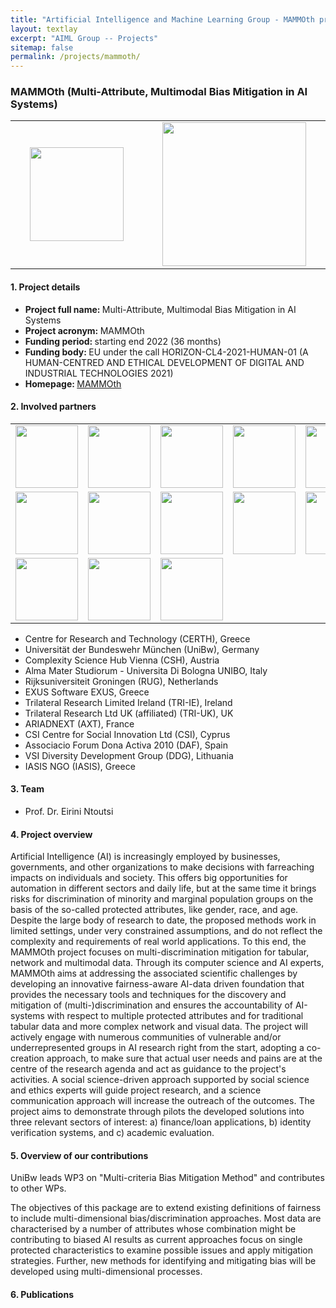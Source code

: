 ```yaml
---
title: "Artificial Intelligence and Machine Learning Group - MAMMOth project"
layout: textlay
excerpt: "AIML Group -- Projects"
sitemap: false
permalink: /projects/mammoth/
---
```


### MAMMOth (Multi-Attribute, Multimodal Bias Mitigation in AI Systems)

<table style="border-collapse: collapse; width: 100%;" border="0">
<tbody>
<tr>
<td style="width: 20%; text-align: center;"><img src="{{ site.url }}{{ site.baseurl }}/images/logopic/logo-mammoth.png" alt="" width="150" /></td>
<td style="width: 20%; text-align: center;"><img src="{{ site.url }}{{ site.baseurl }}/images/logopic/logo-euro-co.jpg" alt="" width = "230"/></td>
</tr>

</tbody>
</table>

#### 1. Project details
- <b>Project full name: </b> Multi-Attribute, Multimodal Bias Mitigation in AI Systems
- <b>Project acronym: </b>  MAMMOth
- <b>Funding period: </b> starting end 2022 (36 months)
- <b>Funding body: </b> EU under the call HORIZON-CL4-2021-HUMAN-01  (A HUMAN-CENTRED AND ETHICAL DEVELOPMENT OF DIGITAL AND INDUSTRIAL TECHNOLOGIES 2021)
- <b>Homepage: </b> [MAMMOth](https://mammoth-ai.eu/)

#### 2. Involved partners

<table style="border-collapse: collapse; width: 100%;" border="0">
<tbody>
 
<tr>
<td style="width: 20%; text-align: center;"><img src="{{ site.url }}{{ site.baseurl }}/images/logopic/logo-certh.png" alt="" width="100" /></td>
<td style="width: 20%; text-align: center;"><img src="{{ site.url }}{{ site.baseurl }}/images/logopic/logo-UoA.jpg" alt="" width = "100"/></td>
<td style="width: 20%; text-align: center;"><img src="{{ site.url }}{{ site.baseurl }}/images/logopic/logo-tue.jpg" alt="" width = "100"/></td>
<td style="width: 20%; text-align: center;"><img src="{{ site.url }}{{ site.baseurl }}/images/logopic/logo-ubm.jpg" alt="" width = "100"/></td>
<td style="width: 20%; text-align: center;"><img src="{{ site.url }}{{ site.baseurl }}/images/logopic/logo-rapidminer.jpg" alt="" width = "100"/></td>
</tr>
<tr>
<td style="width: 20%; text-align: center;"><img src="{{ site.url }}{{ site.baseurl }}/images/logopic/logo-athena.jpg" alt="" width="100" /></td>
<td style="width: 20%; text-align: center;"><img src="{{ site.url }}{{ site.baseurl }}/images/logopic/logo-UoA.jpg" alt="" width = "100"/></td>
<td style="width: 20%; text-align: center;"><img src="{{ site.url }}{{ site.baseurl }}/images/logopic/logo-tue.jpg" alt="" width = "100"/></td>
<td style="width: 20%; text-align: center;"><img src="{{ site.url }}{{ site.baseurl }}/images/logopic/logo-ubm.jpg" alt="" width = "100"/></td>
<td style="width: 20%; text-align: center;"><img src="{{ site.url }}{{ site.baseurl }}/images/logopic/logo-rapidminer.jpg" alt="" width = "100"/></td>
</tr>
<tr>
<td style="width: 20%; text-align: center;"><img src="{{ site.url }}{{ site.baseurl }}/images/logopic/logo-Agroknow.jpg" alt="" width="100" /></td>
<td style="width: 20%; text-align: center;"><img src="{{ site.url }}{{ site.baseurl }}/images/logopic/logo-vista.jpg" alt="" width = "100"/></td>
<td style="width: 20%; text-align: center;"><img src="{{ site.url }}{{ site.baseurl }}/images/logopic/logo-abaco.jpg" alt="" width = "100"/></td>
</tr>
 
</tbody>
</table>

- Centre for Research and Technology (CERTH), Greece
- Universität der Bundeswehr München (UniBw), Germany
- Complexity Science Hub Vienna (CSH), Austria
- Alma Mater Studiorum - Universita Di Bologna UNIBO, Italy
- Rijksuniversiteit Groningen (RUG), Netherlands
- EXUS Software EXUS, Greece
- Trilateral Research Limited Ireland (TRI-IE), Ireland
- Trilateral Research Ltd UK (affiliated) (TRI-UK), UK
- ARIADNEXT (AXT), France
- CSI Centre for Social Innovation Ltd (CSI), Cyprus
- Associacio Forum Dona Activa 2010 (DAF), Spain
- VSI Diversity Development Group (DDG), Lithuania
- IASIS NGO (IASIS), Greece

#### 3. Team
- Prof. Dr. Eirini Ntoutsi


#### 4. Project overview
Artificial Intelligence (AI) is increasingly employed by businesses, governments, and other organizations to make decisions with farreaching impacts on individuals and society. This offers big opportunities for automation in different sectors and daily life, but at the same time it brings risks for discrimination of minority and marginal population groups on the basis of the so-called protected attributes, like gender, race, and age. Despite the large body of research to date, the proposed methods work in limited settings, under very constrained assumptions, and do not reflect the complexity and requirements of real world applications. To this end, the MAMMOth project focuses on multi-discrimination mitigation for tabular, network and multimodal data. Through its computer science and AI experts, MAMMOth aims at addressing the associated scientific challenges by developing an innovative fairness-aware AI-data driven foundation that provides the necessary tools and techniques for the discovery and mitigation of (multi-)discrimination and ensures the accountability of AI-systems with respect to multiple protected attributes and for traditional tabular data and more complex network and visual data. The project will actively engage with numerous communities of vulnerable and/or underrepresented groups in AI research right from the start, adopting a co-creation approach, to make sure that actual user needs and pains are at the centre of the research agenda and act as guidance to the project's activities. A social science-driven approach supported by social science and ethics experts will guide project research, and a science communication approach will increase the outreach of the outcomes. The project aims to demonstrate through pilots the developed solutions into three relevant sectors of interest: a) finance/loan applications, b) identity verification systems, and c) academic evaluation.

#### 5. Overview of our contributions
UniBw leads WP3 on "Multi-criteria Bias Mitigation Method" and contributes to other WPs.

The objectives of this package are to extend existing definitions of fairness to include multi-dimensional bias/discrimination approaches. Most data are characterised by a number of attributes whose combination might be contributing to biased AI results as current approaches focus on single protected characteristics to examine possible issues and apply mitigation strategies. Further, new methods for identifying and mitigating bias will be developed using multi-dimensional processes.


#### 6. Publications
